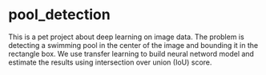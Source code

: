 # pool_detection
This is a pet project about deep learning on image data. The problem is detecting a swimming pool in the center of the image and bounding it in the rectangle box. We use transfer learning to build neural netword model and estimate the results using intersection over union (IoU) score.
